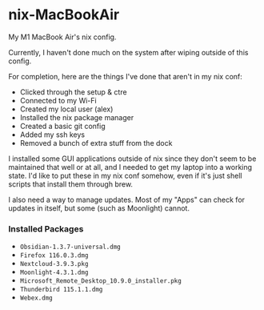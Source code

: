 # nix-MacBookAir

My M1 MacBook Air's nix config.

Currently, I haven't done much on the system after wiping outside of this config.

For completion, here are the things I've done that aren't in my nix conf:

+ Clicked through the setup & ctre
+ Connected to my Wi-Fi
+ Created my local user (alex)
+ Installed the nix package manager
+ Created a basic git config
+ Added my ssh keys
+ Removed a bunch of extra stuff from the dock

I installed some GUI applications outside of nix since they don't seem to be maintained that well or at all, and I needed to get my laptop into a working state.  I'd like to put these in my nix conf somehow, even if it's just shell scripts that install them through brew.

I also need a way to manage updates.  Most of my "Apps" can check for updates in itself, but some (such as Moonlight) cannot.

### Installed Packages

+ `Obsidian-1.3.7-universal.dmg`
+ `Firefox 116.0.3.dmg`
+ `Nextcloud-3.9.3.pkg`
+ `Moonlight-4.3.1.dmg`
+ `Microsoft_Remote_Desktop_10.9.0_installer.pkg`
+ `Thunderbird 115.1.1.dmg`
+ `Webex.dmg`

